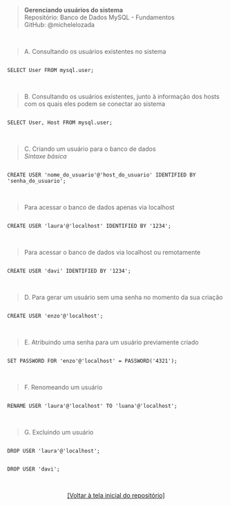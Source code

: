 > **Gerenciando usuários do sistema**  
> Repositório: Banco de Dados MySQL - Fundamentos  
> GitHub: @michelelozada
&nbsp;
     
&nbsp;  
> A. Consultando os usuários existentes no sistema

```mysql

SELECT User FROM mysql.user;
```

&nbsp;  

> B. Consultando os usuários existentes, junto à informação dos hosts com os quais eles podem se conectar ao sistema

```mysql

SELECT User, Host FROM mysql.user;
```

&nbsp;  

> C. Criando um usuário para o banco de dados  
*Sintaxe básica*
```mysql

CREATE USER 'nome_do_usuario'@'host_do_usuario' IDENTIFIED BY 'senha_do_usuario';
```

&nbsp;  

> Para acessar o banco de dados apenas via localhost
```mysql

CREATE USER 'laura'@'localhost' IDENTIFIED BY '1234';
```

&nbsp;  

> Para acessar o banco de dados via localhost ou remotamente 
```mysql

CREATE USER 'davi' IDENTIFIED BY '1234';
```

&nbsp;  

> D. Para gerar um usuário sem uma senha no momento da sua criação
```mysql

CREATE USER 'enzo'@'localhost';
```

&nbsp;  

> E. Atribuindo uma senha para um usuário previamente criado
```mysql

SET PASSWORD FOR 'enzo'@'localhost' = PASSWORD('4321');
```

&nbsp;  

> F. Renomeando um usuário
```mysql

RENAME USER 'laura'@'localhost' TO 'luana'@'localhost'; 
```

&nbsp;  

> G. Excluindo um usuário
```mysql

DROP USER 'laura'@'localhost';
```
```mysql

DROP USER 'davi';
```

&nbsp;

<div align="center">
<a href="https://github.com/michelelozada/MySQL-Study-Notes">[Voltar à tela inicial do repositório]</a>
</div>